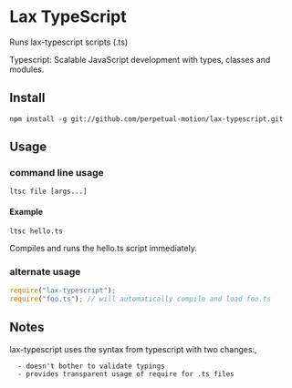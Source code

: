 # Lax TypeScript

Runs lax-typescript scripts (.ts) 

Typescript: Scalable JavaScript development with types, classes and modules.

## Install

  `npm install -g git://github.com/perpetual-motion/lax-typescript.git`

## Usage

### command line usage
   `ltsc file [args...]`

#### Example
   `ltsc hello.ts`
   
   Compiles and runs the hello.ts script immediately.

### alternate usage
``` javascript 
require("lax-typescript");
require("foo.ts"); // will automatically compile and load foo.ts 
```    

## Notes
   lax-typescript uses the syntax from typescript with two changes:,
      
      - doesn't bother to validate typings
      - provides transparent usage of require for .ts files